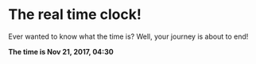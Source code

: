 # The real time clock!

Ever wanted to know what the time is? Well, your journey is about to end!

**The time is Nov 21, 2017, 04:30**